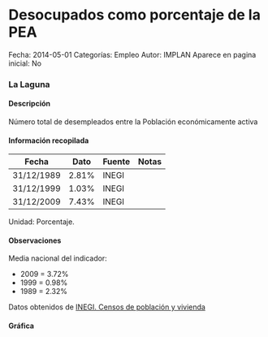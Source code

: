 Desocupados como porcentaje de la PEA
=====

Fecha: 2014-05-01
Categorías: Empleo
Autor: IMPLAN
Aparece en pagina inicial: No

### La Laguna

#### Descripción

Número total de desempleados entre la Población económicamente activa

<!-- break -->

#### Información recopilada

<table class="table table-hover table-bordered matriz">
  <thead>
    <tr><th>Fecha</th><th>Dato</th><th>Fuente</th><th>Notas</th></tr>
  </thead>
  <tbody>
    <tr><td class="centrado">31/12/1989</td><td class="derecha">2.81%</td><td>INEGI</td><td></td></tr>
    <tr><td class="centrado">31/12/1999</td><td class="derecha">1.03%</td><td>INEGI</td><td></td></tr>
    <tr><td class="centrado">31/12/2009</td><td class="derecha">7.43%</td><td>INEGI</td><td></td></tr>
  </tbody>
</table>

Unidad: Porcentaje.

#### Observaciones

Media nacional del indicador:

- 2009 = 3.72%
- 1999 = 0.98%
- 1989 = 2.32%

Datos obtenidos de [INEGI. Censos de población y vivienda](http://www.inegi.org.mx/sistemas/consulta_resultados/iter2010.aspx?c=27329&s=est)

#### Gráfica

<div id="Morriszacrlzxz" class="grafica"></div>
  <script>
  new Morris.Line({
    element: 'Morriszacrlzxz',
    data: [
      { fecha: '1989-12-31', dato: 2.8100 },
      { fecha: '1999-12-31', dato: 1.0300 },
      { fecha: '2009-12-31', dato: 7.4300 }
    ],
    xkey: 'fecha',
    ykeys: ['dato'],
    labels: ['Dato'],
    lineColors: ['#FF5B02'],
    xLabelFormat: function(d) {
      return d.getDate()+'/'+(d.getMonth()+1)+'/'+d.getFullYear();
    },
    dateFormat: function (ts) {
      var d = new Date(ts);
      return d.getDate() + '/' + (d.getMonth() + 1) + '/' + d.getFullYear();
    }
  });
  </script>
